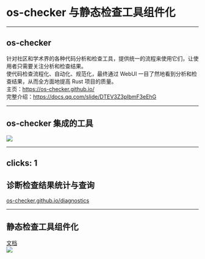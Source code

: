# os-checker 与静态检查工具组件化

<Toc mode="onlyCurrentTree" />

<BackToTOC />

---

## os-checker


<div class="font-bold text-xl pt-6">

针对社区和学术界的各种代码分析和检查工具，提供统一的流程来使用它们，让使用者只需要关注分析和检查结果。

使代码检查流程化、自动化、规范化，最终通过 WebUI 一目了然地看到分析和检查结果，从而全方面地提高 Rust 项目的质量。

主页：<https://os-checker.github.io/>

完整介绍：<https://docs.qq.com/slide/DTEV3Z3pIbmF3eEhG>

</div>

---

## os-checker 集成的工具

![](https://github.com/user-attachments/assets/62b82eff-3e1a-49ae-a20f-0ad6932b0a10)

<style> p { margin: 0; } </style>

---
clicks: 1
---

## 诊断检查结果统计与查询

<script setup>
import { computed } from 'vue'
const { nav } = $slidev

const list = [
  'https://github.com/user-attachments/assets/3ca5ec46-68b7-4197-8aa4-5a87a5650ed1',
  'https://github.com/user-attachments/assets/cb602ec6-a5ab-4655-a4ea-1f32225f1e0c'
]

const currentImage = computed(() => {
  return list[nav.clicks % list.length]
})
</script>

<div @click="nav.next()" class="flex items-center justify-center h-100">
  <img :src="currentImage" class="max-h-full w-auto object-contain">
</div>

<div class="text-center">

[os-checker.github.io/diagnostics](https://os-checker.github.io/diagnostics)

</div>

---

## 静态检查工具组件化

<div class="absolute top-12 left-84">

[文档](https://os-checker.github.io/book/goal/componentization.html)

</div>

![](https://github.com/user-attachments/assets/3a192353-4ba6-4e9c-ba6d-8e2a5f099334)

<style> p { margin: 0; } </style>
